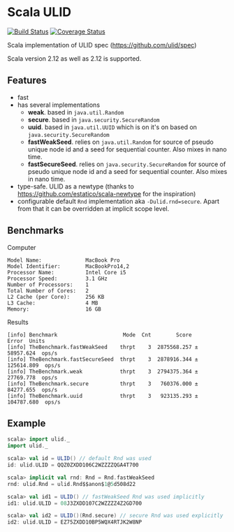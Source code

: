 # Scala ULID 

[![Build Status](https://travis-ci.org/andyglow/scala-ulid.svg?branch=master)](https://travis-ci.org/andyglow/scala-ulid)
[![Coverage Status](https://coveralls.io/repos/github/andyglow/scala-ulid/badge.svg?branch=master)](https://coveralls.io/github/andyglow/scala-ulid?branch=master)

Scala implementation of ULID spec (https://github.com/ulid/spec)

Scala version 2.12 as well as 2.12 is supported.

## Features
- fast
- has several implementations
  - **weak**. based in `java.util.Random`
  - **secure**. based in `java.security.SecureRandom`
  - **uuid**. based in `java.util.UUID` which is on it's on based on `java.security.SecureRandom`
  - **fastWeakSeed**. relies on `java.util.Random` for source of pseudo unique node id and a seed for sequential counter. Also mixes in nano time. 
  - **fastSecureSeed**. relies on `java.security.SecureRandom` for source of pseudo unique node id and a seed for sequential counter. Also mixes in nano time. 
- type-safe. ULID as a newtype (thanks to https://github.com/estatico/scala-newtype for the inspiration)
- configurable default `Rnd` implementation aka `-Dulid.rnd=secure`. Apart from that it can be overridden at implicit scope level.

## Benchmarks
Computer
```
Model Name:              MacBook Pro
Model Identifier:        MacBookPro14,2
Processor Name:          Intel Core i5
Processor Speed:         3.1 GHz
Number of Processors:    1
Total Number of Cores:   2
L2 Cache (per Core):     256 KB
L3 Cache:                4 MB
Memory:                  16 GB
```

Results 
```
[info] Benchmark                     Mode  Cnt        Score        Error  Units
[info] TheBenchmark.fastWeakSeed    thrpt    3  2875568.257 ±  58957.624  ops/s
[info] TheBenchmark.fastSecureSeed  thrpt    3  2878916.344 ± 125614.809  ops/s
[info] TheBenchmark.weak            thrpt    3  2794375.364 ±  27769.778  ops/s
[info] TheBenchmark.secure          thrpt    3   760376.000 ±  84277.655  ops/s
[info] TheBenchmark.uuid            thrpt    3   923135.293 ± 104787.680  ops/s
```

## Example
```scala
scala> import ulid._
import ulid._

scala> val id = ULID() // default Rnd was used
id: ulid.ULID = QQZ0ZXDD106C2WZZZZQGA4T700

scala> implicit val rnd: Rnd = Rnd.fastWeakSeed
rnd: ulid.Rnd = ulid.Rnd$$anon$1@5d508d22

scala> val id1 = ULID() // fastWeakSeed Rnd was used implicitly
id1: ulid.ULID = 08J3ZXDD107C2WZZZZ4Z2GD700

scala> val id2 = ULID()(Rnd.secure) // secure Rnd was used explicitly
id2: ulid.ULID = EZ75ZXDD10BP5WQX4RTJK2W8NP
```